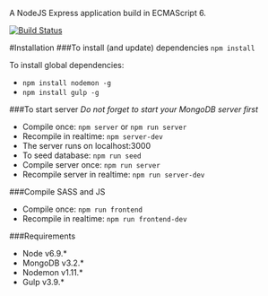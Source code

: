 A NodeJS Express application build in ECMAScript 6.

[![Build Status](http://95.85.2.218:8080/job/nodejs-app/badge/icon)](http://95.85.2.218:8080/job/nodejs-app/)

#Installation
###To install (and update) dependencies
`npm install`

To install global dependencies:
* `npm install nodemon -g`
* `npm install gulp -g`

###To start server
_Do not forget to start your MongoDB server first_
* Compile once: `npm server` or `npm run server`
* Recompile in realtime: `npm server-dev`
* The server runs on localhost:3000
* To seed database: `npm run seed`
* Compile server once: `npm run server`
* Recompile server in realtime: `npm run server-dev`

###Compile SASS and JS
* Compile once: `npm run frontend`
* Recompile in realtime: `npm run frontend-dev`

###Requirements
* Node v6.9.*
* MongoDB v3.2.*
* Nodemon v1.11.*
* Gulp v3.9.*
